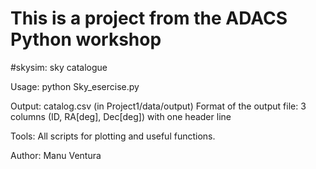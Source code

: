 # This is a project from the ADACS Python workshop

#skysim: sky catalogue

Usage: python Sky_esercise.py

Output: catalog.csv (in Project1/data/output)
Format of the output file: 3 columns (ID, RA[deg], Dec[deg]) with one header line

Tools: All scripts for plotting and useful functions.

Author: Manu Ventura